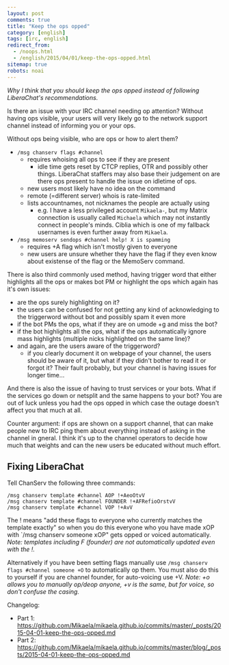 ```yaml
---
layout: post
comments: true
title: "Keep the ops opped"
category: [english]
tags: [irc, english]
redirect_from:
  - /noops.html
  - /english/2015/04/01/keep-the-ops-opped.html
sitemap: true
robots: noai
---
```


_Why I think that you should keep the ops opped instead of following
LiberaChat's recommendations._

Is there an issue with your IRC channel needing op attention? Without
having ops visible, your users will very likely go to the network support
channel instead of informing you or your ops.

Without ops being visible, who are ops or how to alert them?

- `/msg chanserv flags #channel`
  - requires whoising all ops to see if they are present
    - idle time gets reset by CTCP replies, OTR and possibly other
      things. LiberaChat staffers may also base their judgement on are
      there ops present to handle the issue on idletime of ops.
  - new users most likely have no idea on the command
  - remote (=different server) whois is rate-limited
  - lists accountnames, not nicknames the people are actually using
    - e.g. I have a less privileged account `Mikaela-`, but my Matrix
      connection is usually called `Michaela` which may not instantly connect
      in people's minds. Ciblia which is one of my fallback usernames is
      even further away from `Mikaela`.
- `/msg memoserv sendops #channel help! X is spamming`
  - requires +A flag which isn't mostly given to everyone
  - new users are unsure whether they have the flag if they even know
    about existense of the flag or the MemoServ command.

There is also third commonly used method, having trigger word that either
highlights all the ops or makes bot PM or highlight the ops which again
has it's own issues:

- are the ops surely highlighting on it?
- the users can be confused for not getting any kind of acknowledging to
  the triggerword without bot and possibly spam it even more
- if the bot PMs the ops, what if they are on umode +g and miss the bot?
- if the bot highlights all the ops, what if the ops automatically ignore
  mass highlights (multiple nicks highlighted on the same line)?
- and again, are the users aware of the triggerword?
  - if you clearly document it on webpage of your channel, the users
    should be aware of it, but what if they didn't bother to read it or
    forgot it? Their fault probably, but your channel is having issues
    for longer time...

And there is also the issue of having to trust services or your bots.
What if the services go down or netsplit and the same happens to your bot?
You are out of luck unless you had the ops opped in which case the outage
doesn't affect you that much at all.

Counter argument: if ops are shown on a support channel, that can make
people new to IRC ping them about everything instead of asking in the
channel in gneral. I think it's up to the channel operators to decide how
much that weights and can the new users be educated without much effort.

## Fixing LiberaChat

Tell ChanServ the following three commands:

```
/msg chanserv template #channel AOP !+AeoOtvV
/msg chanserv template #channel FOUNDER !+AFRefioOrstvV
/msg chanserv template #channel VOP !+AvV
```

The ! means "add these flags to everyone who currently matches the template
exactly" so when you do this everyone who you have made xOP with
`/msg chanserv someone xOP" gets opped or voiced automatically.<br/>
_Note: templates including F (founder) are not automatically updated even
with the !._

Alternatively if you have been setting flags manually use
`/msg chanserv flags #channel someone +O` to automatically op them. You
must also do this to yourself if you are channel founder, for auto-voicing
use +V. _Note: +o allows you to manually op/deop anyone, +v is the same,
but for voice, so don't confuse the casing._

Changelog:

- Part 1: https://github.com/Mikaela/mikaela.github.io/commits/master/_posts/2015-04-01-keep-the-ops-opped.md
- Part 2: https://github.com/Mikaela/mikaela.github.io/commits/master/blog/_posts/2015-04-01-keep-the-ops-opped.md
